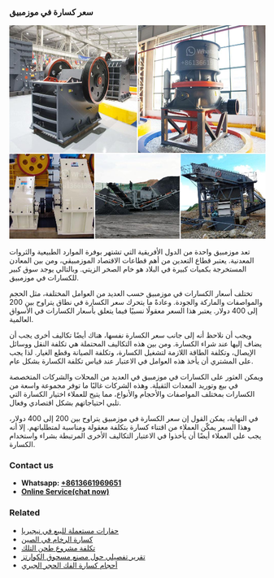 <h3>سعر كسارة في موزمبيق</h3><img src='1701851052.jpg' alt=''><p>تعد موزمبيق واحدة من الدول الأفريقية التي تشتهر بوفرة الموارد الطبيعية والثروات المعدنية. يعتبر قطاع التعدين من أهم قطاعات الاقتصاد الموزمبيقي، ومن بين المعادن المستخرجة بكميات كبيرة في البلاد هو خام الصخر الزيتي. وبالتالي يوجد سوق كبير للكسارات في موزمبيق.</p><p>تختلف أسعار الكسارات في موزمبيق حسب العديد من العوامل المختلفة، مثل الحجم والمواصفات والماركة والجودة. وعادةً ما يتحرك سعر الكسارة في نطاق يتراوح بين 200 إلى 400 دولار. يعتبر هذا السعر معقولًا نسبيًا فيما يتعلق بأسعار الكسارات في الأسواق العالمية.</p><p>ويجب أن نلاحظ أنه إلى جانب سعر الكسارة نفسها، هناك أيضًا تكاليف أخرى يجب أن يضاف إليها عند شراء الكسارة. ومن بين هذه التكاليف المحتملة هي تكلفة النقل ووسائل الإيصال، وتكلفة الطاقة اللازمة لتشغيل الكسارة، وتكلفة الصيانة وقطع الغيار. لذا يجب على المشتري أن يأخذ هذه العوامل في الاعتبار عند قياس تكلفة الكسارة بشكل عام.</p><p>ويمكن العثور على الكسارات في موزمبيق في العديد من المحلات والشركات المتخصصة في بيع وتوريد المعدات الثقيلة. وهذه الشركات غالبًا ما توفر مجموعة واسعة من الكسارات بمختلف المواصفات والأحجام والأنواع، مما يتيح للعملاء اختيار الكسارة التي تلبي احتياجاتهم بشكل اقتصادي وفعال.</p><p>في النهاية، يمكن القول إن سعر الكسارة في موزمبيق يتراوح بين 200 إلى 400 دولار، وهذا السعر يمكّن العملاء من اقتناء كسارة بتكلفة معقولة ومناسبة لمتطلباتهم. إلا أنه يجب على العملاء أيضًا أن يأخذوا في الاعتبار التكاليف الأخرى المرتبطة بشراء واستخدام الكسارة.</p><h3>Contact us</h3><ul><li><strong>Whatsapp:&nbsp;<a href="https://wa.me/8613661969651">+8613661969651</a></strong></li><li><a href="https://swt.shibang-china.com/?git&amp;zhl&amp;سعر كسارة في موزمبيق"><strong>Online Service(chat now)</strong></a></li></ul><h3>Related</h3><ul><li><a href='حفارات مستعملة للبيع في نيجيريا.md'>حفارات مستعملة للبيع في نيجيريا</a></li><li><a href='كسارة الرخام في الصين.md'>كسارة الرخام في الصين</a></li><li><a href='تكلفة مشروع طحن التلك.md'>تكلفة مشروع طحن التلك</a></li><li><a href='تقرير تفصيلي حول مصنع مسحوق الكوارتز.md'>تقرير تفصيلي حول مصنع مسحوق الكوارتز</a></li><li><a href='أحجام كسارة الفك الحجر الجيري.md'>أحجام كسارة الفك الحجر الجيري</a></li></ul>